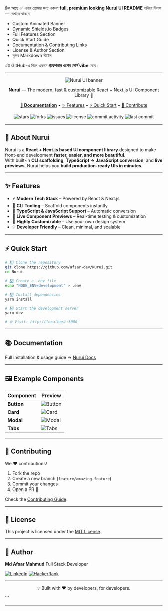 ঠিক আছে ✅
এবার তোমার জন্য একদম **full, premium looking Nurui UI README** বানিয়ে দিলাম — যেখানে থাকবে

- Custom Animated Banner
- Dynamic Shields.io Badges
- Full Features Section
- Quick Start Guide
- Documentation & Contributing Links
- License & Author Section
- সুন্দর Markdown স্টাইল

এটা GitHub-এ দিলে একদম **প্রফেশনাল ওপেন সোর্স vibe** দেবে।

---

<!-- Banner -->
<p align="center">
  <img src="./banner.svg" alt="Nurui UI banner" />
</p>

<!-- Short Intro -->
<p align="center">
  <b>Nurui</b> — The modern, fast & customizable React + Next.js UI Component Library 🚀
</p>

<!-- Navigation Links -->
<p align="center">
  <a href="https://nurui.vercel.app/docs/installation"><b>📖 Documentation</b></a> •
  <a href="#-features">✨ Features</a> •
  <a href="#-quick-start">⚡ Quick Start</a> •
  <a href="#-contributing">🤝 Contribute</a>
</p>

<!-- Badges -->
<p align="center">
  <img alt="stars" src="https://img.shields.io/github/stars/afsar-dev/Nurui?style=for-the-badge&color=blueviolet">
  <img alt="forks" src="https://img.shields.io/github/forks/afsar-dev/Nurui?style=for-the-badge&color=brightgreen">
  <img alt="issues" src="https://img.shields.io/github/issues/afsar-dev/Nurui?style=for-the-badge&color=orange">
  <img alt="license" src="https://img.shields.io/github/license/afsar-dev/Nurui?style=for-the-badge&color=yellow">
  <img alt="commit activity" src="https://img.shields.io/github/commit-activity/m/afsar-dev/Nurui?style=for-the-badge&color=ff69b4">
  <img alt="last commit" src="https://img.shields.io/github/last-commit/afsar-dev/Nurui?style=for-the-badge&color=00ced1">
</p>

---

## 🎯 About Nurui

Nurui is a **React + Next.js based UI component library** designed to make front-end development **faster, easier, and more beautiful**.  
With built-in **CLI scaffolding**, **TypeScript → JavaScript conversion**, and **live previews**, Nurui helps you **build production-ready UIs in minutes**.

---

## ✨ Features

- ⚡ **Modern Tech Stack** – Powered by React & Next.js
- 🚀 **CLI Tooling** – Scaffold components instantly
- 🎯 **TypeScript & JavaScript Support** – Automatic conversion
- 🧪 **Live Component Previews** – Real-time testing & customization
- 🎨 **Highly Customizable** – Use your own design system
- 💡 **Developer Friendly** – Clean, minimal, and scalable

---

## ⚡ Quick Start

```bash
# 1️⃣ Clone the repository
git clone https://github.com/afsar-dev/Nurui.git
cd Nurui

# 2️⃣ Create a .env file
echo "NODE_ENV=development" > .env

# 3️⃣ Install dependencies
yarn install

# 4️⃣ Start the development server
yarn dev

# 🌐 Visit: http://localhost:3000
```

---

## 📚 Documentation

Full installation & usage guide → [Nurui Docs](https://nurui.vercel.app/docs/installation)

---

## 🖼 Example Components

| Component  | Preview                                                |
| ---------- | ------------------------------------------------------ |
| **Button** | ![Button](https://img.shields.io/badge/UI-Button-blue) |
| **Card**   | ![Card](https://img.shields.io/badge/UI-Card-purple)   |
| **Modal**  | ![Modal](https://img.shields.io/badge/UI-Modal-green)  |
| **Tabs**   | ![Tabs](https://img.shields.io/badge/UI-Tabs-pink)     |

---

## 🤝 Contributing

We ❤️ contributions!

1. Fork the repo
2. Create a new branch (`feature/amazing-feature`)
3. Commit your changes
4. Open a PR 🚀

Check the [Contributing Guide](https://github.com/afsar-dev/Nurui/blob/main/CONTRIBUTING.md).

---

## 📜 License

This project is licensed under the [MIT License](https://github.com/afsar-dev/Nurui/blob/main/LICENSE).

---

## 👤 Author

**Md Afsar Mahmud**
Full Stack Developer

[![LinkedIn](https://img.shields.io/badge/LinkedIn-md--afsar--mahmud-blue?style=flat-square&logo=linkedin)](https://www.linkedin.com/in/md-afsar-mahmud)
[![HackerRank](https://img.shields.io/badge/HackerRank-mdafsar-brightgreen?style=flat-square&logo=hackerrank)](https://www.hackerrank.com/profile/mdafsar)

---

<p align="center">💡 Built with ❤️ by developers, for developers.</p>
```

---
